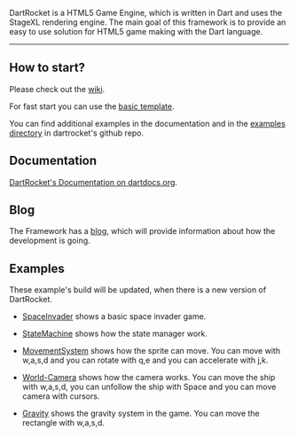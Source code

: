 DartRocket is a HTML5 Game Engine, which is written in Dart and uses the StageXL rendering engine.
The main goal of this framework is to provide an easy to use solution for HTML5 game making with the Dart language.

***

## How to start?
Please check out the [wiki](https://github.com/StrykerKKD/dartrocket/wiki).

For fast start you can use the [basic template](https://github.com/StrykerKKD/dartrocket/tree/master/example/projecttemplate).

You can find additional examples in the documentation and in the [examples directory](https://github.com/StrykerKKD/dartrocket/tree/master/example) in dartrocket's github repo.

## Documentation
 [DartRocket's Documentation on dartdocs.org](http://www.dartdocs.org/documentation/dartrocket/0.1.5/index.html#dartrocket).

## Blog
The Framework has a [blog](http://dartrocket.blogspot.hu), which will provide information about how the development is going.

## Examples
These example's build will be updated, when there is a new version of DartRocket.
 
* [SpaceInvader](https://github.com/StrykerKKD/dartrocket/tree/master/example/spaceinvader) shows a basic space invader game.
 
* [StateMachine](https://github.com/StrykerKKD/dartrocket/tree/master/example/statemachine) shows how the state manager work.
 
* [MovementSystem](https://github.com/StrykerKKD/dartrocket/tree/master/example/movementsystem) shows how the sprite can move.
 You can move with w,a,s,d and you can rotate with q,e and you can accelerate with j,k.

* [World-Camera](https://github.com/StrykerKKD/dartrocket/tree/master/example/world-camera) shows how the camera works.
 You can move the ship with w,a,s,d, you can unfollow the ship with Space and you can move camera with cursors.
 
* [Gravity](https://github.com/StrykerKKD/dartrocket/tree/master/example/gravity) shows the gravity system in the game. You can move the rectangle with w,a,s,d.
